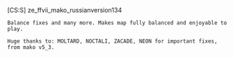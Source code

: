 [CS:S] ze_ffvii_mako_russianversion134
```"mako_russianversion134"
Balance fixes and many more. Makes map fully balanced and enjoyable to play.

Huge thanks to: MOLTARD, NOCTALI, ZACADE, NEON for important fixes, from mako v5_3.
```